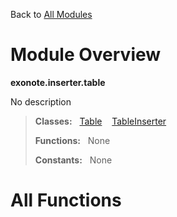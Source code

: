 Back to [All Modules](https://github.com/pyrustic/exonote/blob/master/docs/modules/README.md#readme)

# Module Overview

**exonote.inserter.table**
 
No description

> **Classes:** &nbsp; [Table](https://github.com/pyrustic/exonote/blob/master/docs/modules/content/exonote.inserter.table/content/classes/Table.md#class-table) &nbsp;&nbsp; [TableInserter](https://github.com/pyrustic/exonote/blob/master/docs/modules/content/exonote.inserter.table/content/classes/TableInserter.md#class-tableinserter)
>
> **Functions:** &nbsp; None
>
> **Constants:** &nbsp; None

# All Functions



